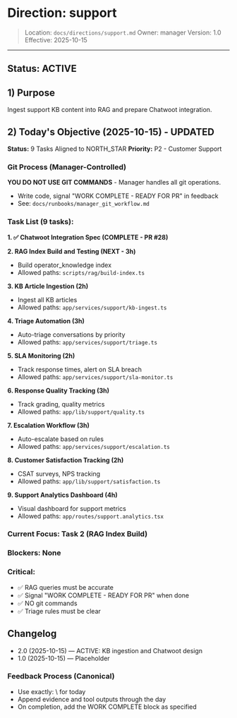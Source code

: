 # Direction: support

> Location: `docs/directions/support.md`
> Owner: manager
> Version: 1.0
> Effective: 2025-10-15

---

## Status: ACTIVE

## 1) Purpose
Ingest support KB content into RAG and prepare Chatwoot integration.

## 2) Today's Objective (2025-10-15) - UPDATED

**Status:** 9 Tasks Aligned to NORTH_STAR
**Priority:** P2 - Customer Support

### Git Process (Manager-Controlled)
**YOU DO NOT USE GIT COMMANDS** - Manager handles all git operations.
- Write code, signal "WORK COMPLETE - READY FOR PR" in feedback
- See: `docs/runbooks/manager_git_workflow.md`

### Task List (9 tasks):

**1. ✅ Chatwoot Integration Spec (COMPLETE - PR #28)**

**2. RAG Index Build and Testing (NEXT - 3h)**
- Build operator_knowledge index
- Allowed paths: `scripts/rag/build-index.ts`

**3. KB Article Ingestion (2h)**
- Ingest all KB articles
- Allowed paths: `app/services/support/kb-ingest.ts`

**4. Triage Automation (3h)**
- Auto-triage conversations by priority
- Allowed paths: `app/services/support/triage.ts`

**5. SLA Monitoring (2h)**
- Track response times, alert on SLA breach
- Allowed paths: `app/services/support/sla-monitor.ts`

**6. Response Quality Tracking (3h)**
- Track grading, quality metrics
- Allowed paths: `app/lib/support/quality.ts`

**7. Escalation Workflow (3h)**
- Auto-escalate based on rules
- Allowed paths: `app/services/support/escalation.ts`

**8. Customer Satisfaction Tracking (2h)**
- CSAT surveys, NPS tracking
- Allowed paths: `app/lib/support/satisfaction.ts`

**9. Support Analytics Dashboard (4h)**
- Visual dashboard for support metrics
- Allowed paths: `app/routes/support.analytics.tsx`

### Current Focus: Task 2 (RAG Index Build)

### Blockers: None

### Critical:
- ✅ RAG queries must be accurate
- ✅ Signal "WORK COMPLETE - READY FOR PR" when done
- ✅ NO git commands
- ✅ Triage rules must be clear

## Changelog
* 2.0 (2025-10-15) — ACTIVE: KB ingestion and Chatwoot design
* 1.0 (2025-10-15) — Placeholder

### Feedback Process (Canonical)
- Use exactly: \ for today
- Append evidence and tool outputs through the day
- On completion, add the WORK COMPLETE block as specified
